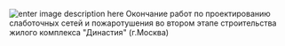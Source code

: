 <!--t ЖК Династия (г.Москва) t-->
<!--d ЖК Династия (г.Москва) d-->
<!--tag пожаротушение,сети tag-->

![enter image description here][1]
Окончание работ по проектированию слаботочных сетей и пожаротушения во втором этапе строительства жилого комплекса "Династия" (г.Москва)


  [1]: https://scs-spb.ru/content/images/20190331032840-zk-dinastiay-moscow22.jpg